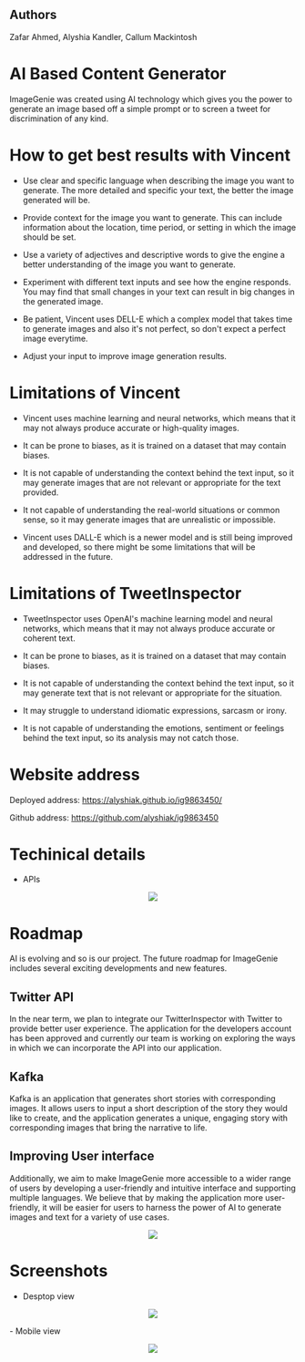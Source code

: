 ## Authors
Zafar Ahmed, Alyshia Kandler, Callum Mackintosh

# AI Based Content Generator

ImageGenie was created using AI technology which gives you the power to generate an image based off a simple prompt or to screen a tweet for discrimination of any kind.

# How to get best results with Vincent


- Use clear and specific language when describing the image you want to generate. The more detailed and specific your text, the better the image generated will be.

- Provide context for the image you want to generate. This can include information about the location, time period, or setting in which the image should be set.

- Use a variety of adjectives and descriptive words to give the engine a better understanding of the image you want to generate.

- Experiment with different text inputs and see how the engine responds. You may find that small changes in your text can result in big changes in the generated image.

- Be patient, Vincent uses DELL-E which a complex model that takes time to generate images and also it's not perfect, so don't expect a perfect image everytime.

- Adjust your input to improve image generation results.

# Limitations of Vincent


- Vincent uses machine learning and neural networks, which means that it may not always produce accurate or high-quality images.

- It can be prone to biases, as it is trained on a dataset that may contain biases.

- It is not capable of understanding the context behind the text input, so it may generate images that are not relevant or appropriate for the text provided.

- It not capable of understanding the real-world situations or common sense, so it may generate images that are unrealistic or impossible.

- Vincent uses DALL-E which is a newer model and is still being improved and developed, so there might be some limitations that will be addressed in the future.


# Limitations of TweetInspector


- TweetInspector uses OpenAI's machine learning model and neural networks, which means that it may not always produce accurate or coherent text.

- It can be prone to biases, as it is trained on a dataset that may contain biases.

- It is not capable of understanding the context behind the text input, so it may generate text that is not relevant or appropriate for the situation.

- It may struggle to understand idiomatic expressions, sarcasm or irony.

- It is not capable of understanding the emotions, sentiment or feelings behind the text input, so its analysis may not catch those.


 # Website address

 Deployed address: https://alyshiak.github.io/ig9863450/

 Github address: https://github.com/alyshiak/ig9863450
 
 
# Techinical details

- APIs
<p align="center">
  <img src="assets/images/APIs.jpg" />
</p>

# Roadmap

AI is evolving and so is our project. The future roadmap for ImageGenie includes several exciting developments and new features.

## Twitter API
In the near term, we plan to integrate our TwitterInspector with Twitter to provide better user experience. The application for the developers account has been approved and currently our team is working on exploring the ways in which we can incorporate the API into our application.

## Kafka
Kafka is an application that generates short stories with corresponding images. It allows users to input a short description of the story they would like to create, and the application generates a unique, engaging story with corresponding images that bring the narrative to life.

## Improving User interface

Additionally, we aim to make ImageGenie more accessible to a wider range of users by developing a user-friendly and intuitive interface and supporting multiple languages. We believe that by making the application more user-friendly, it will be easier for users to harness the power of AI to generate images and text for a variety of use cases.

<p align="center">
  <img src="assets/images/roadmap.jpg" />
</p>

# Screenshots

- Desptop view
<p align="center">
  <img src="assets/images/screenshots/ImageGenieDesktop.PNG"/>
</p>
- Mobile view
<p align="center">
  <img src="assets/images/screenshots/ImageGenieMobile.PNG" />
</p>

